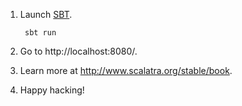 1. Launch [SBT](http://code.google.com/p/simple-build-tool).

        sbt run

2. Go to http://localhost:8080/.

3. Learn more at http://www.scalatra.org/stable/book.

4. Happy hacking!
